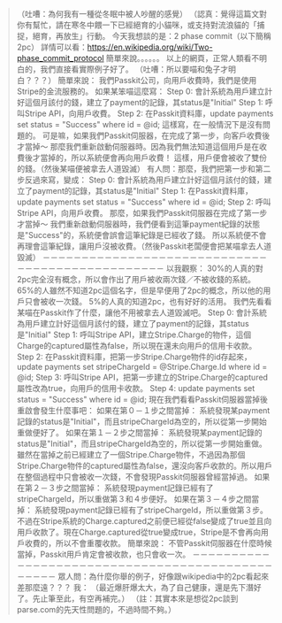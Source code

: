  > （吐嘈：為何我有一種從冬眠中被人吵醒的感覺）
 （認真：覺得這篇文對你有幫忙，請在寒冬中餵一下已經絕育的小貓咪，或支持對流浪貓的「捕捉，絕育，再放生」行動。
 今天我想談的是：2 phase commit（以下簡稱2pc）
 詳情可以看：https://en.wikipedia.org/wiki/Two-phase_commit_protocol
 簡單來說。。。。。。
 以上的網頁，正常人類看不明白的，我們直接看實際例子好了。
 （吐嘈：所以要喵和兔子才明白？？？）
 簡單來說：
 我們Passkit公司，向用戶收費時，我們是使用Stripe的金流服務的。
 如果某笨喵這麼寫：
 Step 0: 會計系統為用戶建立計好這個月該付的錢，建立了payment的記錄，其status是"Initial"
 Step 1: 呼叫Stripe API，向用戶收費。
 Step 2: 在Passkit資料庫，update payments set status = "Success" where id = @id;
 這樣寫，在一般情況下是沒有問題的。
 可是嘛，如果我們Passkit伺服器，在完成了第一步，向客戶收費後才當掉～
 那麼我們重新啟動伺服器時。因為我們無法知道這個用戶是在收費後才當掉的，所以系統便會再向用戶收費！
 這樣，用戶便會被收了雙份的錢。（然後某喵便被拿去人道毀滅）
 有人問：那麼，我們把第一步和第二步反過來寫，變成：
 Step 0: 會計系統為用戶建立計好這個月該付的錢，建立了payment的記錄，其status是"Initial"
 Step 1: 在Passkit資料庫，update payments set status = "Success" where id = @id;
 Step 2: 呼叫Stripe API，向用戶收費。
 那麼，如果我們Passkit伺服器在完成了第一步才當掉～
 我們重新啟動伺服器時，我們便看到這筆payment紀錄的狀態是"Success"的，系統便會誤會這筆紀錄是已經收了錢。
 所以系統便不會再理會這筆紀錄，讓用戶沒被收費。（然後Passkit老闆便會把某喵拿去人道毀滅）
 －－－－－－－－－－－－－－－－－－－－－－－－－－－－－－－－－－－－－－－－－－－－－－－－
 以我觀察：
 30%的人真的對2pc完全沒有概念，所以會作出了用戶被收兩次錢／不被收錢的系統。
 65%的人雖然不知道2pc這個名字，但是早便用了2pc的概念，所以他的用戶只會被收一次錢。
 5%的人真的知道2pc，也有好好的活用。
 我們先看看某喵在Passkit作了什麼，讓他不用被拿去人道毀滅吧。
 Step 0: 會計系統為用戶建立計好這個月該付的錢，建立了payment的記錄，其status是"Initial"
 Step 1: 呼叫Stripe API，建立Stripe.Charge的物件，這個Charge的captured屬性為false，所以現在還未向用戶的信用卡收款。
 Step 2: 在Passkit資料庫，把第一步Stripe.Charge物件的id存起來，update payments set stripeChargeId = @Stripe.Charge.Id where id = @id;
 Step 3: 呼叫Stripe API，把第一步建立的Stripe.Charge的captured屬性改為true，向用戶的信用卡收款。
 Step 4: update payments set status = "Success" where id = @id;
 現在我們看看Passkit伺服器當掉後重啟會發生什麼事吧：
 如果在第０－１步之間當掉：
 系統發現某payment記錄的status是"Initial"，而且stripeChargeId為空的，所以從第一步開始重做便好了。
 如果在第１－２步之間當掉：
 系統發現某payment記錄的status是"Initial"，而且stripeChargeId為空的，所以從第一步開始重做。
 雖然在當掉之前已經建立了一個Stripe.Charge物件，不過因為那個Stripe.Charge物件的captured屬性為false，還沒向客戶收款的。所以用戶在整個過程中只會被收一次錢，不會發現Passkit伺服器曾經當掉過。
 如果在第２－３步之間當掉：
 系統發現payment記錄已經有了stripeChargeId，所以重做第３和４步便好。
 如果在第３－４步之間當掉：
 系統發現payment記錄已經有了stripeChargeId，所以重做第３步。
 不過在Stripe系統的Charge.captured之前便已經從false變成了true並且向用戶收款了。現在Charge.captured從true變成true，Stripe是不會再向用戶收費的，所以不會重覆收款。
 簡單來說：
 不管Passkit伺服器在什麼時候當掉，Passkit用戶肯定會被收款，也只會收一次。
 －－－－－－－－－－－－－－－－－－－－－－－－－－－－－－－－－－－－－－－－－－－－－－－－
 眾人問：為什麼你舉的例子，好像跟wikipedia中的2pc看起來差那麼遠？？？
 我：
 （最近爆肝爆太大，為了自己健康，還是先下潛好了。先止筆至此，有空再補完。）
 （註：其實本來是想從2pc談到parse.com的先天性問題的，不過時間不夠。）
